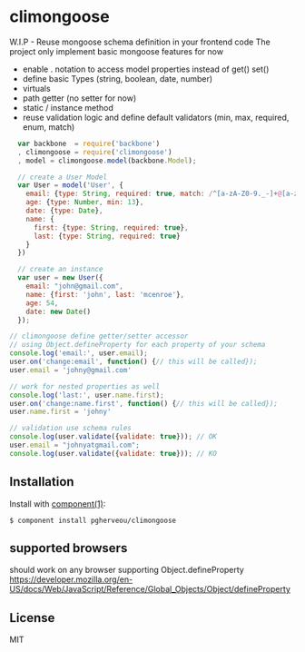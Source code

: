# climongoose

  W.I.P - Reuse mongoose schema definition in your frontend code
  The project only implement basic mongoose features for now

  - enable . notation to access model properties instead of get() set()
  - define basic Types (string, boolean, date, number)
  - virtuals
  - path getter (no setter for now)
  - static / instance method
  - reuse validation logic and define default validators (min, max, required, enum, match)

  ```js
    var backbone  = require('backbone')
    , climongoose = require('climongoose')
    , model = climongoose.model(backbone.Model);

    // create a User Model
    var User = model('User', {
      email: {type: String, required: true, match: /^[a-zA-Z0-9._-]+@[a-zA-Z0-9.-]+\.[a-zA-Z]{2,4}$/},
      age: {type: Number, min: 13},
      date: {type: Date},
      name: {
        first: {type: String, required: true},
        last: {type: String, required: true}
      }
    })

    // create an instance
    var user = new User({
      email: "john@gmail.com",
      name: {first: 'john', last: 'mcenroe'},
      age: 54,
      date: new Date()
    });

  // climongoose define getter/setter accessor
  // using Object.defineProperty for each property of your schema
  console.log('email:', user.email);
  user.on('change:email', function() {// this will be called});
  user.email = 'johny@gmail.com'

  // work for nested properties as well
  console.log('last:', user.name.first);
  user.on('change:name.first', function() {// this will be called});
  user.name.first = 'johny'

  // validation use schema rules
  console.log(user.validate({validate: true})); // OK
  user.email = "johnyatgmail.com";
  console.log(user.validate({validate: true})); // KO
  ```

## Installation

  Install with [component(1)](http://component.io):

    $ component install pgherveou/climongoose

## supported browsers

should work on any browser supporting Object.defineProperty
https://developer.mozilla.org/en-US/docs/Web/JavaScript/Reference/Global_Objects/Object/defineProperty


## License

  MIT

